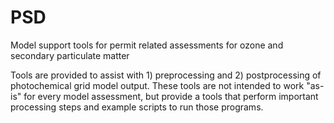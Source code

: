 # PSD

Model support tools for permit related assessments for ozone and secondary particulate matter

Tools are provided to assist with 1) preprocessing and 2) postprocessing of photochemical grid model output. These tools are not intended to work "as-is" for every model assessment, but provide a tools that perform important processing steps and example scripts to run those programs. 
